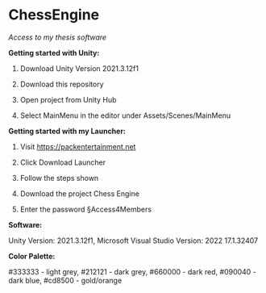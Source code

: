 # ChessEngine
*Access to my thesis software*



**Getting started with Unity:**

1) Download Unity Version 2021.3.12f1

2) Download this repository

3) Open project from Unity Hub

4) Select MainMenu in the editor under Assets/Scenes/MainMenu



**Getting started with my Launcher:**

1) Visit https://packentertainment.net

2) Click Download Launcher

3) Follow the steps shown

4) Download the project Chess Engine

5) Enter the password §Access4Members



**Software:**

Unity Version: 2021.3.12f1,
Microsoft Visual Studio Version: 2022 17.1.32407



**Color Palette:**

#333333 - light grey,
#212121 - dark grey,
#660000 - dark red,
#090040 - dark blue,
#cd8500 - gold/orange





